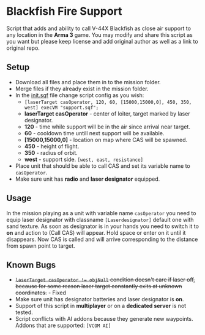 # Blackfish Fire Support
Script that adds and ability to call V-44X Blackfish as close air support to any location in the **Arma 3** game. 
You may modify and share this script as you want but please keep license and add original author as well as a link to original repo. 
## Setup
* Download all files and place them in to the mission folder.
* Merge files if they already exist in the mission folder.
* In the [init.sqf](https://github.com/allanvalk/blackfish-fire-support/blob/c1aa153849fe9ff0467406fc51352ce2194b1623/init.sqf#L18) file change script config as you wish:
  * `[laserTarget casOperator, 120, 60, [15000,15000,0], 450, 350, west] execVM "support.sqf";`
  * **laserTarget casOperator** - center of loiter, target marked by laser designator.
  * **120** - time while support will be in the air since arrival near target.
  * **60** - cooldown time untill next support will be available.
  * **[15000,15000,0]** - location on map where CAS will be spawned.
  * **450** - height of flight.
  * **350** - radius of orbit.
  * **west** - support side. `[west, east, resistance]`
* Place unit that should be able to call CAS and set its variable name to `casOperator`.
* Make sure unit has **radio** and **laser designator** equipped.

## Usage
In the mission playing as a unit with variable name `casOperator` you need to equip laser designator with classname `[Laserdesignator]` default one with sand texture. As soon as designator is in your hands you need to switch it to **on** and action to (Call CAS) will appear. Hold space or enter on it until it disappears. Now CAS is called and will arrive corresponding to the distance from spawn point to target.

## Known Bugs
* ~~`laserTarget casOperator != objNull` condition doesn't care if laser off, because for some reason laser target constantly exits at unknown coordinates.~~ - Fixed
* Make sure unit has designator batteries and laser designator is **on**.
* Support of this script in **multiplayer** or on a **dedicated server** is not tested.
* Script conflicts with AI addons because they generate new waypoints. Addons that are supported: `[VCOM AI]`
